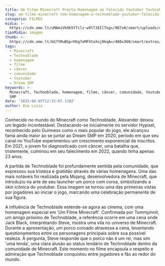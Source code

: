 ```yaml
---
title: Um Filme Minecraft Presta Homenagem ao Falecido Youtuber Technoblade
slug: um-filme-minecraft-tem-homenagem-a-technoblade-youtuber-falecido-do-jogo-veja
categoria: FILMES
midia: >-
  https://cdn.ome.lt/uMAmiVkHk5Y7clz-w9lTJEIlTog=/987x0/smart/uploads/conteudo/fotos/OMELETE_CAPA_-_2025-04-14T111848.091.png
tipoMidia: imagem
thumb: >-
  https://cdn.ome.lt/bG7tMuBGprHSg7oMFXtoXxj0kqA=/480x360/smart/extras/conteudos/minecraft_AZBm6Nt.jpg
tags:
  - Minecraft
  - Technoblade
  - homenagem
  - filme
  - câncer
  - comunidade
  - Youtuber
  - Dream SMP
keywords: >-
  Minecraft, Technoblade, homenagem, filme, câncer, comunidade, Youtuber, Dream
  SMP
data: '2025-04-05T12:15:07.130Z'
author: Ana Luiza
---
```


Conhecido no mundo do Minecraft como Technoblade, Alexander deixou um legado incontestável. Destacando-se inicialmente no servidor Hypixel, reconhecido pelo Guinness como o mais popular do jogo, ele alcançou fama ainda maior ao se juntar ao Dream SMP em 2020, período em que seu canal no YouTube experimentou um crescimento exponencial de inscritos. Em 2021, o jovem foi diagnosticado com câncer, uma batalha que, tristemente, culminou em seu falecimento em 2022, quando tinha apenas 23 anos.

A partida de Technoblade foi profundamente sentida pela comunidade, que expressou sua tristeza e gratidão através de várias homenagens. Uma das mais notáveis foi realizada pela Mojang, desenvolvedora de Minecraft, que introduziu na arte de seu launcher um porco com coroa, simbolizando a skin icônica do youtuber. Essa imagem se tornou uma das primeiras vistas por jogadores ao iniciar o jogo, marcando uma celebração permanente de sua figura.

A influência de Technoblade estende-se agora ao cinema, com uma homenagem especial em 'Um Filme Minecraft'. Confirmada por Tommyinnit, um amigo próximo de Technoblade, a referência ocorre em uma cena onde Jack Black, interpretando Steve, mostra uma vila no universo de Minecraft. Durante a apresentação, um porco coroado atravessa a cena, levantando questionamentos entre os personagens principais sobre sua possível realeza. À pergunta, Steve responde que o porco não é um rei, mas sim 'uma lenda', uma clara alusão ao status lendário de Technoblade dentro da comunidade de Minecraft. Este momento no filme encapsula o respeito e admiração que Technoblade conquistou entre jogadores e fãs ao redor do mundo.
